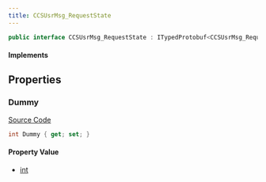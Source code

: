 ```yaml
---
title: CCSUsrMsg_RequestState
---
```


```csharp
public interface CCSUsrMsg_RequestState : ITypedProtobuf<CCSUsrMsg_RequestState>, INativeHandle, INetMessage<CCSUsrMsg_RequestState>, IDisposable
```

#### Implements

## Properties

### Dummy

[Source Code](https://github.com/swiftly-solution/swiftlys2/blob/main/managed/src/SwiftlyS2.Generated/Protobufs/Interfaces/CCSUsrMsg_RequestState.cs#L18)

```csharp
int Dummy { get; set; }
```

#### Property Value

- [int](https://learn.microsoft.com/dotnet/api/system.int32)

